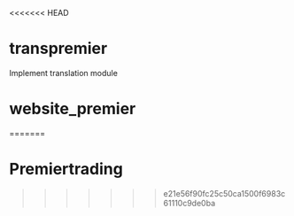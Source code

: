 <<<<<<< HEAD
# transpremier
Implement translation module
# website_premier
=======
# Premiertrading
>>>>>>> e21e56f90fc25c50ca1500f6983c61110c9de0ba
